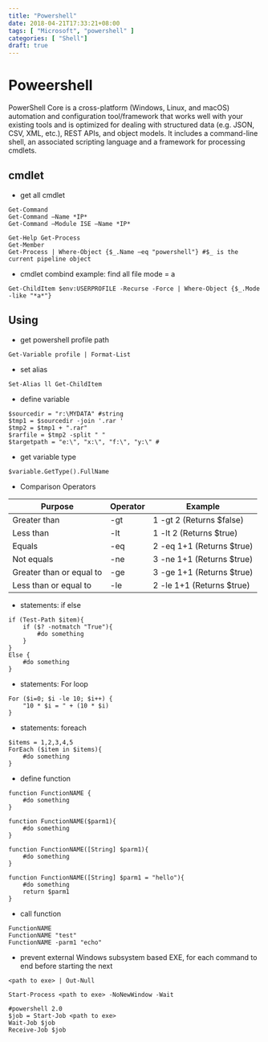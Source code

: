 ```yaml
---
title: "Powershell"
date: 2018-04-21T17:33:21+08:00
tags: [ "Microsoft", "powershell" ]
categories: [ "Shell"]
draft: true
---
```


# Poweershell
PowerShell Core is a cross-platform (Windows, Linux, and macOS) automation and configuration tool/framework that works well with your existing tools and is optimized for dealing with structured data (e.g. JSON, CSV, XML, etc.), REST APIs, and object models. It includes a command-line shell, an associated scripting language and a framework for processing cmdlets.

## cmdlet
- get all cmdlet

```
Get-Command
Get-Command –Name *IP*
Get-Command –Module ISE –Name *IP*

Get-Help Get-Process
Get-Member
Get-Process | Where-Object {$_.Name –eq "powershell"} #$_ is the current pipeline object
```

- cmdlet combind example: find all file mode = a
```
Get-ChildItem $env:USERPROFILE -Recurse -Force | Where-Object {$_.Mode -like "*a*"}
```

## Using
- get powershell profile path
```
Get-Variable profile | Format-List
```

- set alias
```
Set-Alias ll Get-ChildItem
```

- define variable
```
$sourcedir = "r:\MYDATA" #string
$tmp1 = $sourcedir -join '.rar '
$tmp2 = $tmp1 + ".rar"
$rarfile = $tmp2 -split " "
$targetpath = "e:\", "x:\", "f:\", "y:\" #
```

- get variable type
```
$variable.GetType().FullName
```

- Comparison Operators


| Purpose                  | Operator | Example                   |
|--------------------------|----------|---------------------------|
| Greater than             | -gt      | 1 -gt 2 (Returns $false)  |
| Less than                | -lt      | 1 -lt 2 (Returns $true)   |
| Equals                   | -eq      | 2 -eq 1+1 (Returns $true) |
| Not equals               | -ne      | 3 -ne 1+1 (Returns $true) |
| Greater than or equal to | -ge      | 3 -ge 1+1 (Returns $true) |
| Less than or equal to    | -le      | 2 -le 1+1 (Returns $true) |



- statements: if else
```
if (Test-Path $item){
    if ($? -notmatch "True"){
        #do something
    }
}
Else {
    #do something
}
```

- statements: For loop
```
For ($i=0; $i -le 10; $i++) {
    "10 * $i = " + (10 * $i)
}
```

- statements: foreach
```
$items = 1,2,3,4,5
ForEach ($item in $items){
    #do something
}    
```

- define function

```
function FunctionNAME {
    #do something
}

function FunctionNAME($parm1){
    #do something
}

function FunctionNAME([String] $parm1){
    #do something
}

function FunctionNAME([String] $parm1 = "hello"){
    #do something
    return $parm1
}
```

- call function
```
FunctionNAME
FunctionNAME "test"
FunctionNAME -parm1 "echo"
```

- prevent external Windows subsystem based EXE, for each command to end before starting the next

```
<path to exe> | Out-Null

Start-Process <path to exe> -NoNewWindow -Wait

#powershell 2.0
$job = Start-Job <path to exe>
Wait-Job $job
Receive-Job $job
```